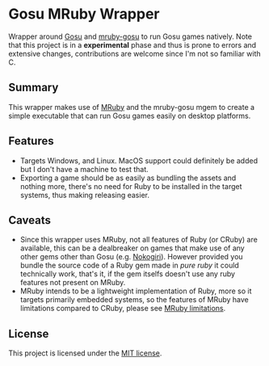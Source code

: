 # Gosu MRuby Wrapper

Wrapper around [Gosu](https://www.libgosu.org/) and [mruby-gosu](https://github.com/cyberarm/mruby-gosu) to run Gosu games natively. Note that this project is in a **experimental** phase and thus
is prone to errors and extensive changes, contributions are welcome since I'm not so familiar with C.

## Summary

This wrapper makes use of [MRuby](https://mruby.org/) and the mruby-gosu mgem to create
a simple executable that can run Gosu games easily on desktop platforms.

## Features

- Targets Windows, and Linux. MacOS support could definitely be added but I don't have a machine to test that.
- Exporting a game should be as easily as bundling the assets and nothing more, there's no need for Ruby to be installed in the target systems, thus
  making releasing easier.

## Caveats

- Since this wrapper uses MRuby, not all features of Ruby (or CRuby) are available, this can be a dealbreaker on games that make use of any other gems
  other than Gosu (e.g. [Nokogiri](https://nokogiri.org/index.html)). However provided you bundle the source code of a Ruby gem made in *pure ruby*
  it could technically work, that's it, if the gem itselfs doesn't use any ruby features not present on MRuby.
- MRuby intends to be a lightweight implementation of Ruby, more so it targets primarily embedded systems, so the features of MRuby have limitations
  compared to CRuby, please see [MRuby limitations](https://github.com/mruby/mruby/blob/master/doc/limitations.md).

## License

This project is licensed under the [MIT license](https://github.com/Chadowo/gosu-mruby-wrapper/blob/main/LICENSE).

